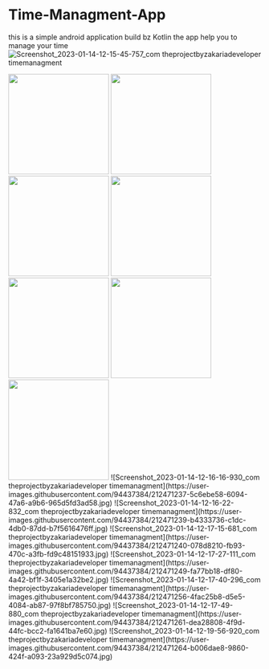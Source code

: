 # Time-Managment-App
this is a simple android application build bz Kotlin the app help you to manage your time
![Screenshot_2023-01-14-12-15-45-757_com theprojectbyzakariadeveloper timemanagment](https://user-images.githubusercontent.com/94437384/212471233-65554959-4e6b-41b6-a4d3-b33104a19e9e.jpg)

<img src="https://user-images.githubusercontent.com/94437384/212470983-308acff4-6b03-4498-b599-5c21adb4bdd7.jpg" width="200" >
<img src="https://user-images.githubusercontent.com/94437384/212471237-5c6ebe58-6094-47a6-a9b6-965d5fd3ad58.jpg" width="200" >
<img src="https://user-images.githubusercontent.com/94437384/212471233-65554959-4e6b-41b6-a4d3-b33104a19e9e.jpg" width="200" >
<img src="https://user-images.githubusercontent.com/94437384/212470983-308acff4-6b03-4498-b599-5c21adb4bdd7.jpg" width="200" >
<img src="https://user-images.githubusercontent.com/94437384/212470983-308acff4-6b03-4498-b599-5c21adb4bdd7.jpg" width="200" >
<img src="https://user-images.githubusercontent.com/94437384/212470983-308acff4-6b03-4498-b599-5c21adb4bdd7.jpg" width="200" >
<img src="https://user-images.githubusercontent.com/94437384/212470983-308acff4-6b03-4498-b599-5c21adb4bdd7.jpg" width="200" >
![Screenshot_2023-01-14-12-16-16-930_com theprojectbyzakariadeveloper timemanagment](https://user-images.githubusercontent.com/94437384/212471237-5c6ebe58-6094-47a6-a9b6-965d5fd3ad58.jpg)
![Screenshot_2023-01-14-12-16-22-832_com theprojectbyzakariadeveloper timemanagment](https://user-images.githubusercontent.com/94437384/212471239-b4333736-c1dc-4db0-87dd-b7f5616476ff.jpg)
![Screenshot_2023-01-14-12-17-15-681_com theprojectbyzakariadeveloper timemanagment](https://user-images.githubusercontent.com/94437384/212471240-078d8210-fb93-470c-a3fb-fd9c48151933.jpg)
![Screenshot_2023-01-14-12-17-27-111_com theprojectbyzakariadeveloper timemanagment](https://user-images.githubusercontent.com/94437384/212471249-fa77bb18-df80-4a42-bf1f-3405e1a32be2.jpg)
![Screenshot_2023-01-14-12-17-40-296_com theprojectbyzakariadeveloper timemanagment](https://user-images.githubusercontent.com/94437384/212471256-4fac25b8-d5e5-4084-ab87-97f8bf785750.jpg)
![Screenshot_2023-01-14-12-17-49-880_com theprojectbyzakariadeveloper timemanagment](https://user-images.githubusercontent.com/94437384/212471261-dea28808-4f9d-44fc-bcc2-fa1641ba7e60.jpg)
![Screenshot_2023-01-14-12-19-56-920_com theprojectbyzakariadeveloper timemanagment](https://user-images.githubusercontent.com/94437384/212471264-b006dae8-9860-424f-a093-23a929d5c074.jpg)
